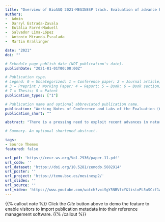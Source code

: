 ```yaml
---
title: "Overview of BioASQ 2021-MESINESP track. Evaluation of advance hierarchical classification techniques for scientific literature, patents and clinical trials"
authors:
-  Admin
-  Darryl Estrada-Zavala
-  Eulàlia Farré-Maduell
-  Salvador Lima-López
-  Antonio Miranda-Escalada
-  Martin Krallinger

date: "2021"
doi: ""

# Schedule page publish date (NOT publication's date).
publishDate: "2021-01-01T00:00:00Z"

# Publication type.
# Legend: 0 = Uncategorized; 1 = Conference paper; 2 = Journal article;
# 3 = Preprint / Working Paper; 4 = Report; 5 = Book; 6 = Book section;
# 7 = Thesis; 8 = Patent
publication_types: ["1"]

# Publication name and optional abbreviated publication name.
publication: "Working Notes of Conference and Labs of the Evaluation (CLEF) Forum"
publication_short: ""

abstract: "There is a pressing need to exploit recent advances in natural language processing technologies, in particular language models and deep learning approaches, to enable improved retrieval, classification and ultimately access to information contained in multiple, heterogeneous types of documents. This is particularly true for the field of biomedicine and clinical research, where medical experts and scientists need to carry out complex search queries against a variety of document collections, including literature, patents, clinical trials or other kind of content like EHRs. Indexing documents with structured controlled vocabularies used for semantic search engines and query expansion purposes is a critical task for enabling sophisticated user queries and even cross-language retrieval. Due to the complexity of the medical domain and the use of very large hierarchical indexing terminologies, implementing efficient automatic systems to aid manual indexing is extremely difficult. This paper provides a summary of the MESINESP task results on medical semantic indexing in Spanish (BioASQ/ CLEF 2021 Challenge). MESINESP was carried out in direct collaboration with literature content databases and medical indexing experts using the DeCS vocabulary, a similar resource as MeSH terms. Seven participating teams used advanced technologies including extreme multilabel classification and deep language models to solve this challenge which can be viewed as a multi-label classification problem. MESINESP resources, we have released a Gold Standard collection of 243,000 documents with a total of 2179 manual annotations divided in train, development and test subsets covering literature, patents as well as clinical trial summaries, under a cross-genre training and data labeling scenario. Manual indexing of the evaluation subsets was carried out by three independent experts using a specially developed indexing interface called ASIT. Additionally, we have published a collection of large-scale automatic semantic annotations based on NER systems of these documents with mentions of drugs/medications (170,000), symptoms (137,000), diseases (840,000) and clinical procedures (415,000). In addition to a summary of the used technologies by the teams, this paper shows that there was a clear improvement in terms of the best scoring systems when compared to previous efforts and there was also a clear time saving of up to 67% when using pre-indexing with these systems compared to manual indexing of documents. MESINESP corpus: https://doi.org/10.5281/zenodo.4612274"

# Summary. An optional shortened abstract.

tags:
- Source Themes
featured: false

url_pdf: 'https://ceur-ws.org/Vol-2936/paper-11.pdf'
url_code: ''
url_dataset: 'https://doi.org/10.5281/zenodo.5602914'
url_poster: ''
url_project: 'https://temu.bsc.es/mesinesp2/'
url_slides: ''
url_source: ''
url_video: 'https://www.youtube.com/watch?v=iSgY5NBVfcY&list=PL5uSCzf1azhCNKd8zhgD0rLwbhxGqF_wX'
---
```

{{% callout note %}}
Click the _Cite_ button above to demo the feature to enable visitors to import publication metadata into their reference management software.
{{% /callout %}}